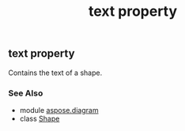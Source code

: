 ﻿---
title: text property
second_title: Aspose.Diagram for Python via .NET API References
description: 
type: docs
weight: 890
url: /python-net/aspose.diagram/shape/text/
is_root: false
---

## text property


Contains the text of a shape.

### See Also
* module [aspose.diagram](../../)
* class [Shape](/diagram/python-net/aspose.diagram/shape)

